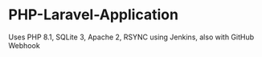 # PHP-Laravel-Application 
Uses PHP 8.1, SQLite 3, Apache 2, RSYNC using Jenkins, also with GitHub Webhook
